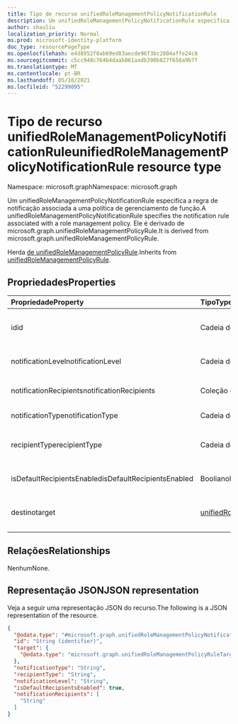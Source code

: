 ```yaml
---
title: Tipo de recurso unifiedRoleManagementPolicyNotificationRule
description: Um unifiedRoleManagementPolicyNotificationRule especifica a regra de notificação associada a uma política de gerenciamento de função. Ele é derivado de microsoft.graph.unifiedRoleManagementPolicyRule.
author: shauliu
localization_priority: Normal
ms.prod: microsoft-identity-platform
doc_type: resourcePageType
ms.openlocfilehash: e4d8952f8ab69ed83aecde96f3bc2804affe24c8
ms.sourcegitcommit: c5cc948c764b4daab861aadb390b827f658a9b7f
ms.translationtype: MT
ms.contentlocale: pt-BR
ms.lasthandoff: 05/10/2021
ms.locfileid: "52299095"
---
```

# <a name="unifiedrolemanagementpolicynotificationrule-resource-type"></a><span data-ttu-id="a8b98-104">Tipo de recurso unifiedRoleManagementPolicyNotificationRule</span><span class="sxs-lookup"><span data-stu-id="a8b98-104">unifiedRoleManagementPolicyNotificationRule resource type</span></span>

<span data-ttu-id="a8b98-105">Namespace: microsoft.graph</span><span class="sxs-lookup"><span data-stu-id="a8b98-105">Namespace: microsoft.graph</span></span>

<span data-ttu-id="a8b98-106">Um unifiedRoleManagementPolicyNotificationRule especifica a regra de notificação associada a uma política de gerenciamento de função.</span><span class="sxs-lookup"><span data-stu-id="a8b98-106">A unifiedRoleManagementPolicyNotificationRule specifies the notification rule associated with a role management policy.</span></span> <span data-ttu-id="a8b98-107">Ele é derivado de microsoft.graph.unifiedRoleManagementPolicyRule.</span><span class="sxs-lookup"><span data-stu-id="a8b98-107">It is derived from microsoft.graph.unifiedRoleManagementPolicyRule.</span></span>

<span data-ttu-id="a8b98-108">Herda [de unifiedRoleManagementPolicyRule](../resources/unifiedrolemanagementpolicyrule.md).</span><span class="sxs-lookup"><span data-stu-id="a8b98-108">Inherits from [unifiedRoleManagementPolicyRule](../resources/unifiedrolemanagementpolicyrule.md).</span></span>

## <a name="properties"></a><span data-ttu-id="a8b98-109">Propriedades</span><span class="sxs-lookup"><span data-stu-id="a8b98-109">Properties</span></span>
|<span data-ttu-id="a8b98-110">Propriedade</span><span class="sxs-lookup"><span data-stu-id="a8b98-110">Property</span></span>|<span data-ttu-id="a8b98-111">Tipo</span><span class="sxs-lookup"><span data-stu-id="a8b98-111">Type</span></span>|<span data-ttu-id="a8b98-112">Descrição</span><span class="sxs-lookup"><span data-stu-id="a8b98-112">Description</span></span>|
|:---|:---|:---|
|<span data-ttu-id="a8b98-113">id</span><span class="sxs-lookup"><span data-stu-id="a8b98-113">id</span></span>|<span data-ttu-id="a8b98-114">Cadeia de caracteres</span><span class="sxs-lookup"><span data-stu-id="a8b98-114">String</span></span>|<span data-ttu-id="a8b98-115">Identificador exclusivo da regra.</span><span class="sxs-lookup"><span data-stu-id="a8b98-115">Unique identifier for the rule.</span></span> <span data-ttu-id="a8b98-116">Herdado [de unifiedRoleManagementPolicyRule](../resources/unifiedrolemanagementpolicyrule.md)</span><span class="sxs-lookup"><span data-stu-id="a8b98-116">Inherited from [unifiedRoleManagementPolicyRule](../resources/unifiedrolemanagementpolicyrule.md)</span></span>|
|<span data-ttu-id="a8b98-117">notificationLevel</span><span class="sxs-lookup"><span data-stu-id="a8b98-117">notificationLevel</span></span>|<span data-ttu-id="a8b98-118">Cadeia de caracteres</span><span class="sxs-lookup"><span data-stu-id="a8b98-118">String</span></span>|<span data-ttu-id="a8b98-119">O nível de notificação.</span><span class="sxs-lookup"><span data-stu-id="a8b98-119">The level of notification.</span></span> <span data-ttu-id="a8b98-120">Um de Nenhum, Crítico, Todos.</span><span class="sxs-lookup"><span data-stu-id="a8b98-120">One of None, Critical, All.</span></span>|
|<span data-ttu-id="a8b98-121">notificationRecipients</span><span class="sxs-lookup"><span data-stu-id="a8b98-121">notificationRecipients</span></span>|<span data-ttu-id="a8b98-122">Coleção de cadeias de caracteres</span><span class="sxs-lookup"><span data-stu-id="a8b98-122">String collection</span></span>|<span data-ttu-id="a8b98-123">A lista de recepients de notificação como email.</span><span class="sxs-lookup"><span data-stu-id="a8b98-123">The list of notification recepients like email.</span></span>|
|<span data-ttu-id="a8b98-124">notificationType</span><span class="sxs-lookup"><span data-stu-id="a8b98-124">notificationType</span></span>|<span data-ttu-id="a8b98-125">Cadeia de caracteres</span><span class="sxs-lookup"><span data-stu-id="a8b98-125">String</span></span>|<span data-ttu-id="a8b98-126">O tipo de notificação.</span><span class="sxs-lookup"><span data-stu-id="a8b98-126">The type of notification.</span></span> <span data-ttu-id="a8b98-127">Um de Email.</span><span class="sxs-lookup"><span data-stu-id="a8b98-127">One of Email.</span></span>|
|<span data-ttu-id="a8b98-128">recipientType</span><span class="sxs-lookup"><span data-stu-id="a8b98-128">recipientType</span></span>|<span data-ttu-id="a8b98-129">Cadeia de caracteres</span><span class="sxs-lookup"><span data-stu-id="a8b98-129">String</span></span>|<span data-ttu-id="a8b98-130">O tipo de destinatário.</span><span class="sxs-lookup"><span data-stu-id="a8b98-130">The type of recipient.</span></span> <span data-ttu-id="a8b98-131">Um dos Solicitadores, Aprovadores, Administradores.</span><span class="sxs-lookup"><span data-stu-id="a8b98-131">One of Requestor, Approver, Admin.</span></span>|
|<span data-ttu-id="a8b98-132">isDefaultRecipientsEnabled</span><span class="sxs-lookup"><span data-stu-id="a8b98-132">isDefaultRecipientsEnabled</span></span>|<span data-ttu-id="a8b98-133">Booliano</span><span class="sxs-lookup"><span data-stu-id="a8b98-133">Boolean</span></span>|<span data-ttu-id="a8b98-134">Se o destinatário padrão está recebendo o email ou não.</span><span class="sxs-lookup"><span data-stu-id="a8b98-134">Whether default recipient is receiving the email or not.</span></span>|
|<span data-ttu-id="a8b98-135">destino</span><span class="sxs-lookup"><span data-stu-id="a8b98-135">target</span></span>|[<span data-ttu-id="a8b98-136">unifiedRoleManagementPolicyRuleTarget</span><span class="sxs-lookup"><span data-stu-id="a8b98-136">unifiedRoleManagementPolicyRuleTarget</span></span>](../resources/unifiedrolemanagementpolicyruletarget.md)|<span data-ttu-id="a8b98-137">O destino da regra.</span><span class="sxs-lookup"><span data-stu-id="a8b98-137">The target for the rule.</span></span> <span data-ttu-id="a8b98-138">Herdado [de unifiedRoleManagementPolicyRule](../resources/unifiedrolemanagementpolicyrule.md)</span><span class="sxs-lookup"><span data-stu-id="a8b98-138">Inherited from [unifiedRoleManagementPolicyRule](../resources/unifiedrolemanagementpolicyrule.md)</span></span>|

## <a name="relationships"></a><span data-ttu-id="a8b98-139">Relações</span><span class="sxs-lookup"><span data-stu-id="a8b98-139">Relationships</span></span>
<span data-ttu-id="a8b98-140">Nenhum</span><span class="sxs-lookup"><span data-stu-id="a8b98-140">None.</span></span>

## <a name="json-representation"></a><span data-ttu-id="a8b98-141">Representação JSON</span><span class="sxs-lookup"><span data-stu-id="a8b98-141">JSON representation</span></span>
<span data-ttu-id="a8b98-142">Veja a seguir uma representação JSON do recurso.</span><span class="sxs-lookup"><span data-stu-id="a8b98-142">The following is a JSON representation of the resource.</span></span>
<!-- {
  "blockType": "resource",
  "keyProperty": "id",
  "@odata.type": "microsoft.graph.unifiedRoleManagementPolicyNotificationRule",
  "baseType": "microsoft.graph.unifiedRoleManagementPolicyRule",
  "openType": false
}
-->
``` json
{
  "@odata.type": "#microsoft.graph.unifiedRoleManagementPolicyNotificationRule",
  "id": "String (identifier)",
  "target": {
    "@odata.type": "microsoft.graph.unifiedRoleManagementPolicyRuleTarget"
  },
  "notificationType": "String",
  "recipientType": "String",
  "notificationLevel": "String",
  "isDefaultRecipientsEnabled": true,
  "notificationRecipients": [
    "String"
  ]
}
```

